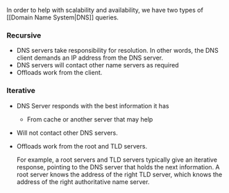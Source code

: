 In order to help with scalability and availability, we have two types of [[Domain Name System|DNS]] queries.

### Recursive
- DNS servers take responsibility for resolution. In other words, the DNS client demands an IP address from the DNS server.
- DNS servers will contact other name servers as required
- Offloads work from the client.

### Iterative
- DNS Server responds with the best information it has
  - From cache or another server that may help
- Will not contact other DNS servers.
- Offloads work from the root and TLD servers.

	For example, a root servers and TLD servers typically give an iterative response, pointing to the DNS server that holds the next information. A root server knows the address of the right TLD server, which knows the address of the right authoritative name server.